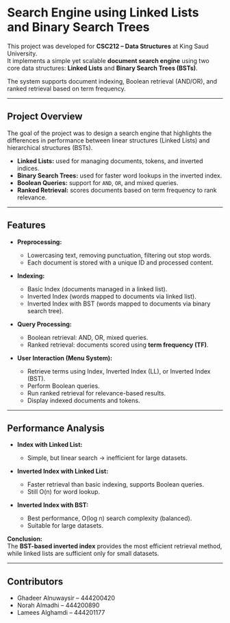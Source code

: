 # Search Engine using Linked Lists and Binary Search Trees  

This project was developed for **CSC212 – Data Structures** at King Saud University.  
It implements a simple yet scalable **document search engine** using two core data structures: **Linked Lists** and **Binary Search Trees (BSTs)**.  

The system supports document indexing, Boolean retrieval (AND/OR), and ranked retrieval based on term frequency.  

---

## Project Overview  

The goal of the project was to design a search engine that highlights the differences in performance between linear structures (Linked Lists) and hierarchical structures (BSTs).  

- **Linked Lists:** used for managing documents, tokens, and inverted indices.  
- **Binary Search Trees:** used for faster word lookups in the inverted index.  
- **Boolean Queries:** support for `AND`, `OR`, and mixed queries.  
- **Ranked Retrieval:** scores documents based on term frequency to rank relevance.  

---

## Features  

- **Preprocessing:**  
  - Lowercasing text, removing punctuation, filtering out stop words.  
  - Each document is stored with a unique ID and processed content.  

- **Indexing:**  
  - Basic Index (documents managed in a linked list).  
  - Inverted Index (words mapped to documents via linked list).  
  - Inverted Index with BST (words mapped to documents via binary search tree).  

- **Query Processing:**  
  - Boolean retrieval: AND, OR, mixed queries.  
  - Ranked retrieval: documents scored using **term frequency (TF)**.  

- **User Interaction (Menu System):**  
  - Retrieve terms using Index, Inverted Index (LL), or Inverted Index (BST).  
  - Perform Boolean queries.  
  - Run ranked retrieval for relevance-based results.  
  - Display indexed documents and tokens.  

---

## Performance Analysis  

- **Index with Linked List:**  
  - Simple, but linear search → inefficient for large datasets.  

- **Inverted Index with Linked List:**  
  - Faster retrieval than basic indexing, supports Boolean queries.  
  - Still O(n) for word lookup.  

- **Inverted Index with BST:**  
  - Best performance, O(log n) search complexity (balanced).  
  - Suitable for large datasets.  

**Conclusion:**  
The **BST-based inverted index** provides the most efficient retrieval method, while linked lists are sufficient only for small datasets.  

---

## Contributors  

- Ghadeer Alnuwaysir – 444200420  
- Norah Almadhi – 444200890  
- Lamees Alghamdi – 444201177  

